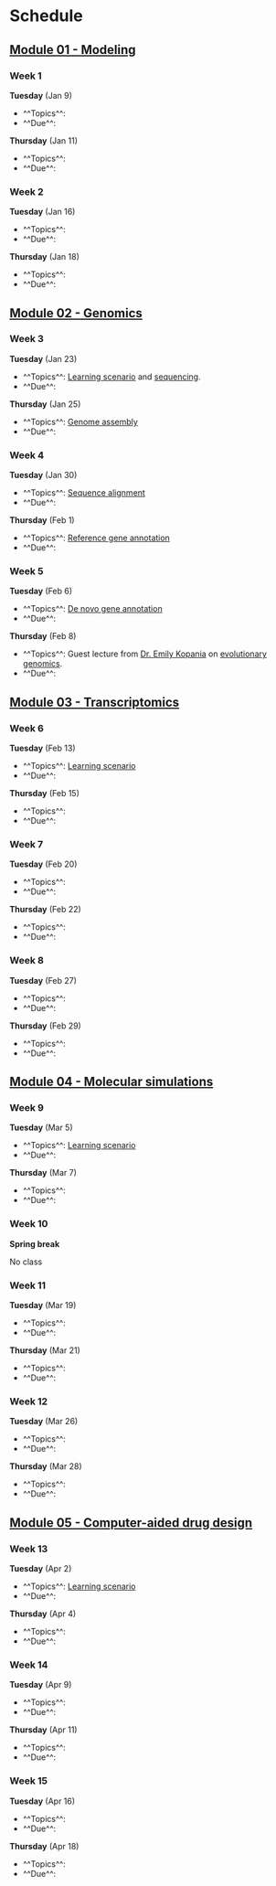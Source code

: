 # Schedule

## [Module 01 - Modeling][module 01]

### Week 1

**Tuesday** (Jan 9)

-   ^^Topics^^:
-   ^^Due^^:

**Thursday** (Jan 11)

-   ^^Topics^^:
-   ^^Due^^:

### Week 2

**Tuesday** (Jan 16)

-   ^^Topics^^:
-   ^^Due^^:

**Thursday** (Jan 18)

-   ^^Topics^^:
-   ^^Due^^:

## [Module 02 - Genomics][module 02]

### Week 3

**Tuesday** (Jan 23)

-   ^^Topics^^: [Learning scenario](/modules/genomics/learning-scenario) and [sequencing](/modules/genomics/sequencing).
-   ^^Due^^:

**Thursday** (Jan 25)

-   ^^Topics^^: [Genome assembly](/modules/genomics/genome-assembly)
-   ^^Due^^:

### Week 4

**Tuesday** (Jan 30)

-   ^^Topics^^: [Sequence alignment](/modules/genomics/sequence-alignment)
-   ^^Due^^:

**Thursday** (Feb 1)

-   ^^Topics^^: [Reference gene annotation](/modules/genomics/ref-gene-annotation)
-   ^^Due^^:

### Week 5

**Tuesday** (Feb 6)

-   ^^Topics^^: [De novo gene annotation](/modules/genomics/de-novo-gene-annotation)
-   ^^Due^^:

**Thursday** (Feb 8)

-   ^^Topics^^: Guest lecture from [Dr. Emily Kopania](https://ekopania.github.io/) on [evolutionary genomics](/modules/genomics/evolutionary-genomics).
-   ^^Due^^:

## [Module 03 - Transcriptomics][module 03]

### Week 6

**Tuesday** (Feb 13)

-   ^^Topics^^: [Learning scenario](/modules/transcriptomics/learning-scenario)
-   ^^Due^^:

**Thursday** (Feb 15)

-   ^^Topics^^:
-   ^^Due^^:

### Week 7

**Tuesday** (Feb 20)

-   ^^Topics^^:
-   ^^Due^^:

**Thursday** (Feb 22)

-   ^^Topics^^:
-   ^^Due^^:

### Week 8

**Tuesday** (Feb 27)

-   ^^Topics^^:
-   ^^Due^^:

**Thursday** (Feb 29)

-   ^^Topics^^:
-   ^^Due^^:

## [Module 04 - Molecular simulations][module 04]

### Week 9

**Tuesday** (Mar 5)

-   ^^Topics^^: [Learning scenario](/modules/simulations/learning-scenario)
-   ^^Due^^:

**Thursday** (Mar 7)

-   ^^Topics^^:
-   ^^Due^^:

### Week 10

**Spring break**

No class

### Week 11

**Tuesday** (Mar 19)

-   ^^Topics^^:
-   ^^Due^^:

**Thursday** (Mar 21)

-   ^^Topics^^:
-   ^^Due^^:

### Week 12

**Tuesday** (Mar 26)

-   ^^Topics^^:
-   ^^Due^^:

**Thursday** (Mar 28)

-   ^^Topics^^:
-   ^^Due^^:

## [Module 05 - Computer-aided drug design][module 05]

### Week 13

**Tuesday** (Apr 2)

-   ^^Topics^^: [Learning scenario](/modules/cadd/learning-scenario)
-   ^^Due^^:

**Thursday** (Apr 4)

-   ^^Topics^^:
-   ^^Due^^:

### Week 14

**Tuesday** (Apr 9)

-   ^^Topics^^:
-   ^^Due^^:

**Thursday** (Apr 11)

-   ^^Topics^^:
-   ^^Due^^:

### Week 15

**Tuesday** (Apr 16)

-   ^^Topics^^:
-   ^^Due^^:

**Thursday** (Apr 18)

-   ^^Topics^^:
-   ^^Due^^:

<!-- LINKS -->

[module 01]: /modules/modeling
[module 02]: /modules/genomics
[module 03]: /modules/transcriptomics
[module 04]: /modules/simulations
[module 05]: /modules/cadd
